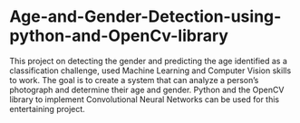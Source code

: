 # Age-and-Gender-Detection-using-python-and-OpenCv-library
This project on detecting the gender and predicting the age identified as a classification challenge, used Machine Learning and Computer Vision skills to work. The goal is to create a system that can analyze a person’s photograph and determine their age and gender. Python and the OpenCV library to implement Convolutional Neural Networks can be used for this entertaining project. 
